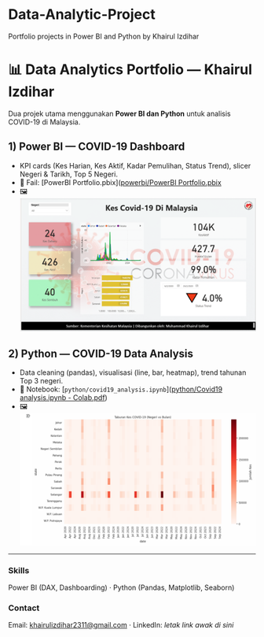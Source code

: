 # Data-Analytic-Project
Portfolio projects in Power BI and Python by Khairul Izdihar
# 📊 Data Analytics Portfolio — Khairul Izdihar

Dua projek utama menggunakan **Power BI dan Python** untuk analisis COVID-19 di Malaysia.

## 1) Power BI — COVID-19 Dashboard
- KPI cards (Kes Harian, Kes Aktif, Kadar Pemulihan, Status Trend), slicer Negeri & Tarikh, Top 5 Negeri.
- 📁 Fail: [PowerBI Portfolio.pbix]([powerbi/PowerBI Portfolio.pbix](https://github.com/IzdiharKhai/Data-Analytic-Project/raw/main/powerbi/PowerBI%20Portfolio.pbix
)
- 🖼️
![Power BI Dashboard](images/powerbi_dashboard.PNG)

## 2) Python — COVID-19 Data Analysis
- Data cleaning (pandas), visualisasi (line, bar, heatmap), trend tahunan Top 3 negeri.
- 📁 Notebook: [`python/covid19_analysis.ipynb`]([python/Covid19 analysis.ipynb - Colab.pdf](https://github.com/IzdiharKhai/Data-Analytic-Project/blob/main/python/Covid19%20analysis.ipynb%20-%20Colab.pdf))
- 🖼️
![Python Heatmap](images/phython_heatmap.PNG)


---

### Skills
Power BI (DAX, Dashboarding) · Python (Pandas, Matplotlib, Seaborn)

### Contact
Email: khairulizdihar2311@gmail.com · LinkedIn: *letak link awak di sini*
